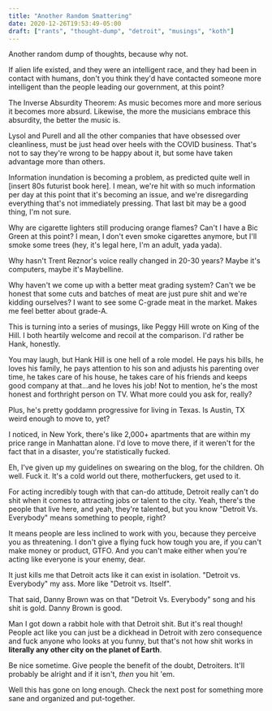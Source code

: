 ```yaml
---
title: "Another Random Smattering"
date: 2020-12-26T19:53:49-05:00
draft: ["rants", "thought-dump", "detroit", "musings", "koth"]
---
```


Another random dump of thoughts, because why not.

If alien life existed, and they were an intelligent race, and they had been in contact with humans, don't you think they'd have contacted someone more intelligent than the people leading our government, at this point?

The Inverse Absurdity Theorem: As music becomes more and more serious it becomes more absurd. Likewise, the more the musicians embrace this absurdity, the better the music is.

Lysol and Purell and all the other companies that have obsessed over cleanliness, must be just head over heels with the COVID business. That's not to say they're wrong to be happy about it, but some have taken advantage more than others.

Information inundation is becoming a problem, as predicted quite well in [insert 80s futurist book here]. I mean, we're hit with so much information per day at this point that it's becoming an issue, and we're disregarding everything that's not immediately pressing. That last bit may be a good thing, I'm not sure.

Why are cigarette lighters still producing orange flames? Can't I have a Bic Green at this point? I mean, I don't even smoke cigarettes anymore, but I'll smoke some trees (hey, it's legal here, I'm an adult, yada yada).

Why hasn't Trent Reznor's voice really changed in 20-30 years? Maybe it's computers, maybe it's Maybelline.

Why haven't we come up with a better meat grading system? Can't we be honest that some cuts and batches of meat are just pure shit and we're kidding ourselves? I want to see some C-grade meat in the market. Makes me feel better about grade-A.

This is turning into a series of musings, like Peggy Hill wrote on King of the Hill. I both heartily welcome and recoil at the comparison. I'd rather be Hank, honestly.

You may laugh, but Hank Hill is one hell of a role model. He pays his bills, he loves his family, he pays attention to his son and adjusts his parenting over time, he takes care of his house, he takes care of his friends and keeps good company at that...and he loves his job! Not to mention, he's the most honest and forthright person on TV. What more could you ask for, really?

Plus, he's pretty goddamn progressive for living in Texas. Is Austin, TX weird enough to move to, yet?

I noticed, in New York, there's like 2,000+ apartments that are within my price range in Manhattan alone. I'd love to move there, if it weren't for the fact that in a disaster, you're statistically fucked.

Eh, I've given up my guidelines on swearing on the blog, for the children. Oh well. Fuck it. It's a cold world out there, motherfuckers, get used to it.

For acting incredibly tough with that can-do attitude, Detroit really can't do shit when it comes to attracting jobs or talent to the city. Yeah, there's the people that live here, and yeah, they're talented, but you know "Detroit Vs. Everybody" means something to people, right?

It means people are less inclined to work with you, because they perceive you as threatening. I don't give a flying fuck how tough you are, if you can't make money or product, GTFO. And you can't make either when you're acting like everyone is your enemy, dear.

It just kills me that Detroit acts like it can exist in isolation. "Detroit vs. Everybody" my ass. More like "Detroit vs. Itself".

That said, Danny Brown was on that "Detroit Vs. Everybody" song and his shit is gold. Danny Brown is good.

Man I got down a rabbit hole with that Detroit shit. But it's real though! People act like you can just be a dickhead in Detroit with zero consequence and fuck anyone who looks at you funny, but that's not how shit works in **literally any other city on the planet of Earth**.

Be nice sometime. Give people the benefit of the doubt, Detroiters. It'll probably be alright and if it isn't, _then_ you hit 'em.

Well this has gone on long enough. Check the next post for something more sane and organized and put-together.
